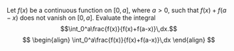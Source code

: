 Let $f(x)$ be a continuous function on $[0,a]$, where $a>0$, such that $f(x)+f(a-x)$ does not vanish on $[0,a]$. Evaluate the integral $$\int_0^a\frac{f(x)}{f(x)+f(a-x)}\,dx.$$
$$
\begin{align}
\int_0^a\frac{f(x)}{f(x)+f(a-x)}\,dx
\end{align}
$$